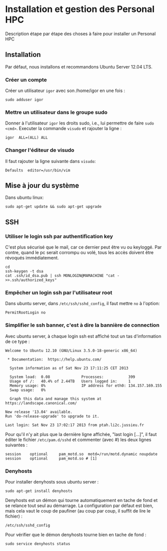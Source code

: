 Installation et gestion des Personal HPC
========================================

Description étape par étape des choses à faire pour installer un Personal HPC


## Installation

Par défaut, nous installons et recommandons Ubuntu Server 12.04 LTS.

### Créer un compte

Créer un utilisateur `igor` avec son /home/igor en une fois :
```
sudo adduser igor
```

### Mettre un utilisateur dans le groupe sudo

Donner à l'utilisateur `igor` les droits sudo, i.e., lui permettre de faire `sudo <cmd>`.
Executer la commande `visudo` et rajouter la ligne :
```
igor  ALL=(ALL) ALL
```

### Changer l'éditeur de visudo

Il faut rajouter la ligne suivante dans `visudo`:
```
Defaults  editor=/usr/bin/vim
```


## Mise à jour du système

Dans ubuntu linux:

```
sudo apt-get update && sudo apt-get upgrade
```


## SSH


### Utiliser le login ssh par authentification key

C'est plus sécurisé que le mail, car ce dernier peut être vu ou keyloggé. Par contre, quand le pc serait corrompu ou volé, tous les accès doivent être révoqués immédiatement.

```
cd
ssh-keygen -t dsa
cat .ssh/id_dsa.pub | ssh MONLOGIN@MAMACHINE "cat - >>.ssh/authorized_keys"
```


### Empêcher un login ssh par l'utilisateur root

Dans ubuntu server, dans `/etc/ssh/sshd_config`, il faut mettre `no` à l'option:
```
PermitRootLogin no
```


### Simplifier le ssh banner, c'est à dire la bannière de connection

Avec ubuntu server, à chaque login ssh est affiché tout un tas d'information de ce type :
```
Welcome to Ubuntu 12.10 (GNU/Linux 3.5.0-18-generic x86_64)

 * Documentation:  https://help.ubuntu.com/

  System information as of Sat Nov 23 17:11:25 CET 2013

  System load:  0.08              Processes:           399
  Usage of /:   40.4% of 2.44TB   Users logged in:     1
  Memory usage: 0%                IP address for eth0: 134.157.169.155
  Swap usage:   0%

  Graph this data and manage this system at https://landscape.canonical.com/

New release '13.04' available.
Run 'do-release-upgrade' to upgrade to it.

Last login: Sat Nov 23 17:02:17 2013 from ptah.li2c.jussieu.fr

```
Pour qu'il n'y ait plus que la dernière ligne affichée, "last login [...]", il faut éditer le fichier `/etc/pam.d/sshd` et commenter (avec #) les deux lignes suivantes :
```
session    optional     pam_motd.so  motd=/run/motd.dynamic noupdate
session    optional     pam_motd.so # [1]
```


### Denyhosts

Pour installer denyhosts sous ubuntu server :
```
sudo apt-get install denyhosts
```
Denyhosts est un démon qui tourne automatiquement en tache de fond et se relance tout seul au démarrage.
La configuration par défaut est bien, mais cela vaut le coup de paufiner (au coup par coup, il suffit de lire le fichier) :
```
/etc/ssh/sshd_config
```

Pour vérifier que le démon denyhosts tourne bien en tache de fond :
```
sudo service denyhosts status
```

